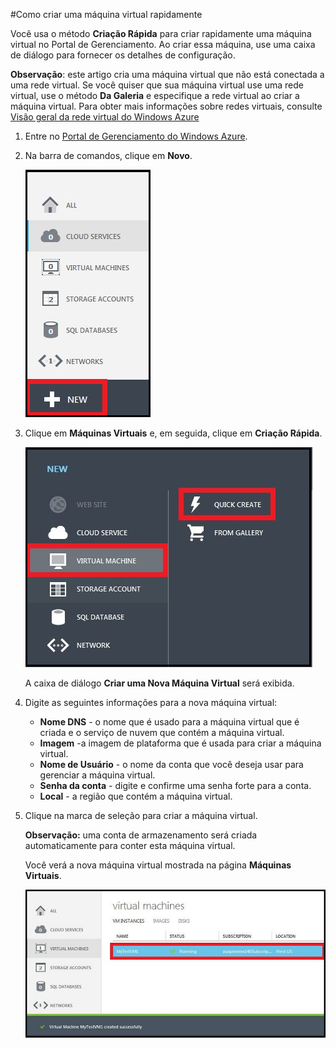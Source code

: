 <properties writer="kathydav" editor="tysonn" manager="jeffreyg" /> 

#Como criar uma máquina virtual rapidamente

Você usa o método **Criação Rápida** para criar rapidamente uma máquina virtual no Portal de Gerenciamento. Ao criar essa máquina, use uma caixa de diálogo para fornecer os detalhes de configuração.

**Observação**: este artigo cria uma máquina virtual que não está conectada a uma rede virtual. Se você quiser que sua máquina virtual use uma rede virtual, use o método **Da Galeria** e especifique a rede virtual ao criar a máquina virtual. Para obter mais informações sobre redes virtuais, consulte [Visão geral da rede virtual do Windows Azure](http://go.microsoft.com/fwlink/p/?LinkID=294063)

1. Entre no [Portal de Gerenciamento do Windows Azure](http://manage.windowsazure.com).

2. Na barra de comandos, clique em **Novo**.

	![Criar uma nova máquina virtual](./media/howto-quick-create-vm/create.png)

3. Clique em **Máquinas Virtuais** e, em seguida, clique em **Criação Rápida**.

	![Crie rapidamente uma nova máquina virtual](./media/howto-quick-create-vm/createquick.png)

	A caixa de diálogo **Criar uma Nova Máquina Virtual** será exibida.

4. Digite as seguintes informações para a nova máquina virtual:

	- **Nome DNS** - o nome que é usado para a máquina virtual que é criada e o serviço de nuvem que contém a máquina virtual.
	- **Imagem** -a imagem de plataforma que é usada para criar a máquina virtual. 
	- **Nome de Usuário** - o nome da conta que você deseja usar para gerenciar a máquina virtual.
	- **Senha da conta** - digite e confirme uma senha forte para a conta.
	- **Local** - a região que contém a máquina virtual. 

5. Clique na marca de seleção para criar a máquina virtual.

	**Observação:** uma conta de armazenamento será criada automaticamente para conter esta máquina virtual.   

	Você verá a nova máquina virtual mostrada na página **Máquinas Virtuais**.

	![A criação da máquina virtual foi bem-sucedida](./media/howto-quick-create-vm/vmsuccesswindows.png)


